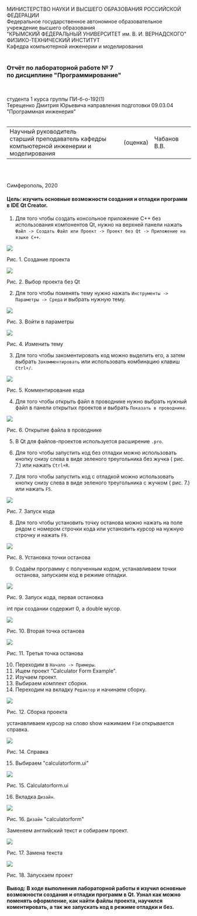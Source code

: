 МИНИСТЕРСТВО НАУКИ  И ВЫСШЕГО ОБРАЗОВАНИЯ РОССИЙСКОЙ ФЕДЕРАЦИИ  
Федеральное государственное автономное образовательное учреждение высшего образования  
"КРЫМСКИЙ ФЕДЕРАЛЬНЫЙ УНИВЕРСИТЕТ им. В. И. ВЕРНАДСКОГО"  
ФИЗИКО-ТЕХНИЧЕСКИЙ ИНСТИТУТ  
Кафедра компьютерной инженерии и моделирования
<br/><br/>

### Отчёт по лабораторной работе № 7<br/> по дисциплине "Программирование"
<br/>

студента 1 курса группы ПИ-б-о-192(1)  
Терещенко Дмитрия Юрьевича
направления подготовки 09.03.04 "Программная инженерия"  
<br/>

<table>
<tr><td>Научный руководитель<br/> старший преподаватель кафедры<br/> компьютерной инженерии и моделирования</td>
<td>(оценка)</td>
<td>Чабанов В.В.</td>
</tr>
</table>
<br/><br/>

Симферополь, 2020

#### Цель: изучить основные возможности создания и отладки программ в IDE Qt Creator.

1) Для того чтобы создать консольное приложение C++ без использования компонентов Qt, нужно на верхней панели нажать `Файл -> Создать Файл или Проект -> Проект без Qt -> Приложение на языке С++`.

![](https://github.com/dmirter/Tereshenko/blob/master/Laboratory7/img/1.png)

Рис. 1. Создание проекта

![](https://github.com/dmirter/Tereshenko/blob/master/Laboratory7/img/2.png)

Рис. 2. Выбор проекта без Qt

2) Для того чтобы поменять тему нужно нажать `Инструменты -> Параметры -> Среда` и выбрать нужную тему.

![](https://github.com/dmirter/Tereshenko/blob/master/Laboratory7/img/3.png)

Рис. 3. Войти в параметры

![](https://github.com/dmirter/Tereshenko/blob/master/Laboratory7/img/4.png)

Рис. 4. Изменить тему

3. Для того чтобы закоментировать код можно выделить его, а затем выбрать `Закомментировать` или использовать комбинацию клавиш `Ctrl+/`.

![](https://github.com/dmirter/Tereshenko/blob/master/Laboratory7/img/5.png)

Рис. 5. Комментирование кода

4. Для того чтобы открыть файл в проводнике нужно выбрать нужный файл в панели открытых проектов и выбрать `Показать в проводнике`.

![](https://github.com/dmirter/Tereshenko/blob/master/Laboratory7/img/6.png)

Рис. 6. Открытие файла в проводнике

5. В Qt для файлов-проектов используется расширение `.pro`.

6. Для того чтобы запустить код без отладки можно использовать  кнопку снизу слева в виде зеленого треугольника без жучка ( рис. 7.) или нажать `Ctrl+R`.

7. Для того чтобы запустить код с отладкой можно использовать  кнопку снизу слева в виде зеленого треугольника с жучком ( рис. 7.) или нажать `F5`.

![](https://github.com/dmirter/Tereshenko/blob/master/Laboratory7/img/7.png)

Рис. 7. Запуск кода

8. Для того чтобы установить точку останова можно нажать на поле рядом с номером строчки кода или установить курсор на нужную строчку и нажать `F9`.

![](https://github.com/dmirter/Tereshenko/blob/master/Laboratory7/img/8.png)

Рис. 8. Установка точки останова

9. Содаём программу с полученным кодом, устанавливаем точки останова, запускаем код в режиме отладки.

![](https://github.com/dmirter/Tereshenko/blob/master/Laboratory7/img/9.png)

Рис. 9. Запуск кода, первая остановка

 int при создании содержит 0, а double мусор.

![](https://github.com/dmirter/Tereshenko/blob/master/Laboratory7/img/10.png)

Рис. 10. Вторая точка останова

![](https://github.com/dmirter/Tereshenko/blob/master/Laboratory7/img/11.png)

Рис. 11. Третья точка останова

10. Переходим в `Начало -> Примеры`.
11. Ищем проект "Calculator Form Example".
12. Изучаем проект.
13. Выбираем комплект сборки.
14. Переходим на вкладку `Редактор` и начинаем сборку.

![](https://github.com/dmirter/Tereshenko/blob/master/Laboratory7/img/12.png)

Рис. 12. Сборка проекта



устанавливаем курсор на слово show нажимаем `F1`и открывается справка.

![](https://github.com/dmirter/Tereshenko/blob/master/Laboratory7/img/13.png)

Рис. 14.  Справка

15. Выбираем "calculatorform.ui"

![](https://github.com/dmirter/Tereshenko/blob/master/Laboratory7/img/14.png)

Рис. 15. Calculatorform.ui

16. Вкладка `Дизайн`.

![](https://github.com/dmirter/Tereshenko/blob/master/Laboratory7/img/15.png)

Рис. 16. `Дизайн` "calculatorform"

Заменяем английский текст  и собираем проект.

![](https://github.com/dmirter/Tereshenko/blob/master/Laboratory7/img/16.png)

Рис. 17. Замена текста

![](https://github.com/dmirter/Tereshenko/blob/master/Laboratory7/img/17.png)

Рис. 18. Запускаем проект

#### Вывод: В ходе выполнения лабораторной работы я изучил основные возможности создания и отладки программ в Qt. Узнал как можно поменять оформление, как найти файлы проекта, научился коментировать, а так же запускать код в режиме отладки и без.
